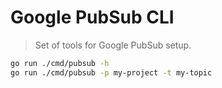 # Google PubSub CLI

> Set of tools for Google PubSub setup.

```bash
go run ./cmd/pubsub -h
go run ./cmd/pubsub -p my-project -t my-topic
```
